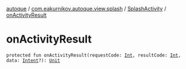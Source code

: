 [autoque](../../index.md) / [com.eakurnikov.autoque.view.splash](../index.md) / [SplashActivity](index.md) / [onActivityResult](./on-activity-result.md)

# onActivityResult

`protected fun onActivityResult(requestCode: `[`Int`](https://kotlinlang.org/api/latest/jvm/stdlib/kotlin/-int/index.html)`, resultCode: `[`Int`](https://kotlinlang.org/api/latest/jvm/stdlib/kotlin/-int/index.html)`, data: `[`Intent`](https://developer.android.com/reference/android/content/Intent.html)`?): `[`Unit`](https://kotlinlang.org/api/latest/jvm/stdlib/kotlin/-unit/index.html)